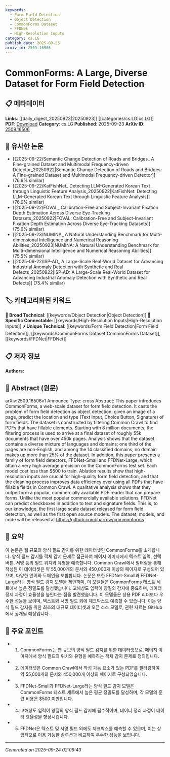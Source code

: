 ```yaml
---
keywords:
  - Form Field Detection
  - Object Detection
  - CommonForms Dataset
  - FFDNet
  - High-Resolution Inputs
category: cs.LG
publish_date: 2025-09-23
arxiv_id: 2509.16506
---
```


<!-- KEYWORD_LINKING_METADATA:
{
  "processed_timestamp": "2025-09-24T02:09:43.838607",
  "vocabulary_version": "1.0",
  "selected_keywords": [
    "Form Field Detection",
    "Object Detection",
    "CommonForms Dataset",
    "FFDNet",
    "High-Resolution Inputs"
  ],
  "rejected_keywords": [],
  "similarity_scores": {
    "Form Field Detection": 0.78,
    "Object Detection": 0.72,
    "CommonForms Dataset": 0.82,
    "FFDNet": 0.79,
    "High-Resolution Inputs": 0.77
  },
  "extraction_method": "AI_prompt_based",
  "budget_applied": true,
  "candidates_json": {
    "candidates": [
      {
        "surface": "form field detection",
        "canonical": "Form Field Detection",
        "aliases": [
          "form detection",
          "field detection"
        ],
        "category": "unique_technical",
        "rationale": "This is a specific task central to the paper, providing a unique technical focus for linking.",
        "novelty_score": 0.75,
        "connectivity_score": 0.68,
        "specificity_score": 0.85,
        "link_intent_score": 0.78
      },
      {
        "surface": "object detection",
        "canonical": "Object Detection",
        "aliases": [
          "object recognition"
        ],
        "category": "broad_technical",
        "rationale": "A well-known technique in computer vision, relevant for linking with other detection tasks.",
        "novelty_score": 0.45,
        "connectivity_score": 0.89,
        "specificity_score": 0.65,
        "link_intent_score": 0.72
      },
      {
        "surface": "CommonForms",
        "canonical": "CommonForms Dataset",
        "aliases": [
          "CommonForms"
        ],
        "category": "unique_technical",
        "rationale": "The dataset is a central contribution of the paper, offering a unique resource for linking.",
        "novelty_score": 0.8,
        "connectivity_score": 0.7,
        "specificity_score": 0.9,
        "link_intent_score": 0.82
      },
      {
        "surface": "FFDNet",
        "canonical": "FFDNet",
        "aliases": [
          "FFDNet-Small",
          "FFDNet-Large"
        ],
        "category": "unique_technical",
        "rationale": "These models are key contributions of the paper, relevant for linking with other form field detection models.",
        "novelty_score": 0.78,
        "connectivity_score": 0.66,
        "specificity_score": 0.88,
        "link_intent_score": 0.79
      },
      {
        "surface": "high-resolution inputs",
        "canonical": "High-Resolution Inputs",
        "aliases": [
          "high-res inputs"
        ],
        "category": "specific_connectable",
        "rationale": "This is a critical factor in the performance of detection models, relevant for linking with other image processing techniques.",
        "novelty_score": 0.6,
        "connectivity_score": 0.75,
        "specificity_score": 0.7,
        "link_intent_score": 0.77
      }
    ],
    "ban_list_suggestions": [
      "web-scale dataset",
      "commercially available"
    ]
  },
  "decisions": [
    {
      "candidate_surface": "form field detection",
      "resolved_canonical": "Form Field Detection",
      "decision": "linked",
      "scores": {
        "novelty": 0.75,
        "connectivity": 0.68,
        "specificity": 0.85,
        "link_intent": 0.78
      }
    },
    {
      "candidate_surface": "object detection",
      "resolved_canonical": "Object Detection",
      "decision": "linked",
      "scores": {
        "novelty": 0.45,
        "connectivity": 0.89,
        "specificity": 0.65,
        "link_intent": 0.72
      }
    },
    {
      "candidate_surface": "CommonForms",
      "resolved_canonical": "CommonForms Dataset",
      "decision": "linked",
      "scores": {
        "novelty": 0.8,
        "connectivity": 0.7,
        "specificity": 0.9,
        "link_intent": 0.82
      }
    },
    {
      "candidate_surface": "FFDNet",
      "resolved_canonical": "FFDNet",
      "decision": "linked",
      "scores": {
        "novelty": 0.78,
        "connectivity": 0.66,
        "specificity": 0.88,
        "link_intent": 0.79
      }
    },
    {
      "candidate_surface": "high-resolution inputs",
      "resolved_canonical": "High-Resolution Inputs",
      "decision": "linked",
      "scores": {
        "novelty": 0.6,
        "connectivity": 0.75,
        "specificity": 0.7,
        "link_intent": 0.77
      }
    }
  ]
}
-->

# CommonForms: A Large, Diverse Dataset for Form Field Detection

## 📋 메타데이터

**Links**: [[daily_digest_20250923|20250923]] [[categories/cs.LG|cs.LG]]
**PDF**: [Download](https://arxiv.org/pdf/2509.16506.pdf)
**Category**: cs.LG
**Published**: 2025-09-23
**ArXiv ID**: [2509.16506](https://arxiv.org/abs/2509.16506)

## 🔗 유사한 논문
- [[2025-09-22/Semantic Change Detection of Roads and Bridges_ A Fine-grained Dataset and Multimodal Frequency-driven Detector_20250922|Semantic Change Detection of Roads and Bridges: A Fine-grained Dataset and Multimodal Frequency-driven Detector]] (76.9% similar)
- [[2025-09-22/KatFishNet_ Detecting LLM-Generated Korean Text through Linguistic Feature Analysis_20250922|KatFishNet: Detecting LLM-Generated Korean Text through Linguistic Feature Analysis]] (76.9% similar)
- [[2025-09-22/FOVAL_ Calibration-Free and Subject-Invariant Fixation Depth Estimation Across Diverse Eye-Tracking Datasets_20250922|FOVAL: Calibration-Free and Subject-Invariant Fixation Depth Estimation Across Diverse Eye-Tracking Datasets]] (75.6% similar)
- [[2025-09-23/NUMINA_ A Natural Understanding Benchmark for Multi-dimensional Intelligence and Numerical Reasoning Abilities_20250923|NUMINA: A Natural Understanding Benchmark for Multi-dimensional Intelligence and Numerical Reasoning Abilities]] (75.5% similar)
- [[2025-09-22/ISP-AD_ A Large-Scale Real-World Dataset for Advancing Industrial Anomaly Detection with Synthetic and Real Defects_20250922|ISP-AD: A Large-Scale Real-World Dataset for Advancing Industrial Anomaly Detection with Synthetic and Real Defects]] (75.4% similar)

## 🏷️ 카테고리화된 키워드
**🧠 Broad Technical**: [[keywords/Object Detection|Object Detection]]
**🔗 Specific Connectable**: [[keywords/High-Resolution Inputs|High-Resolution Inputs]]
**⚡ Unique Technical**: [[keywords/Form Field Detection|Form Field Detection]], [[keywords/CommonForms Dataset|CommonForms Dataset]], [[keywords/FFDNet|FFDNet]]

## 📋 저자 정보

**Authors:** 

## 📄 Abstract (원문)

arXiv:2509.16506v1 Announce Type: cross 
Abstract: This paper introduces CommonForms, a web-scale dataset for form field detection. It casts the problem of form field detection as object detection: given an image of a page, predict the location and type (Text Input, Choice Button, Signature) of form fields. The dataset is constructed by filtering Common Crawl to find PDFs that have fillable elements. Starting with 8 million documents, the filtering process is used to arrive at a final dataset of roughly 55k documents that have over 450k pages. Analysis shows that the dataset contains a diverse mixture of languages and domains; one third of the pages are non-English, and among the 14 classified domains, no domain makes up more than 25% of the dataset.
  In addition, this paper presents a family of form field detectors, FFDNet-Small and FFDNet-Large, which attain a very high average precision on the CommonForms test set. Each model cost less than $500 to train. Ablation results show that high-resolution inputs are crucial for high-quality form field detection, and that the cleaning process improves data efficiency over using all PDFs that have fillable fields in Common Crawl. A qualitative analysis shows that they outperform a popular, commercially available PDF reader that can prepare forms. Unlike the most popular commercially available solutions, FFDNet can predict checkboxes in addition to text and signature fields. This is, to our knowledge, the first large scale dataset released for form field detection, as well as the first open source models. The dataset, models, and code will be released at https://github.com/jbarrow/commonforms

## 📝 요약

이 논문은 웹 규모의 양식 필드 감지를 위한 데이터셋인 CommonForms를 소개합니다. 양식 필드 감지를 객체 감지 문제로 접근하여 페이지 이미지에서 텍스트 입력, 선택 버튼, 서명 등의 필드 위치와 유형을 예측합니다. Common Crawl에서 필터링을 통해 작성된 이 데이터셋은 약 55,000개의 문서와 450,000개 이상의 페이지로 구성되어 있으며, 다양한 언어와 도메인을 포함합니다. 논문은 또한 FFDNet-Small과 FFDNet-Large라는 양식 필드 감지 모델을 제안하며, 이 모델들은 CommonForms 테스트 세트에서 높은 정밀도를 달성했습니다. 고해상도 입력이 양질의 감지에 중요하며, 데이터 정제 과정이 효율성을 높인다는 점을 발견했습니다. 이 모델들은 상용 PDF 리더보다 우수한 성능을 보이며, 텍스트와 서명 필드 외에 체크박스도 예측할 수 있습니다. 이는 양식 필드 감지를 위한 최초의 대규모 데이터셋과 오픈 소스 모델로, 관련 자료는 GitHub에서 공개될 예정입니다.

## 🎯 주요 포인트

- 1. CommonForms는 웹 규모의 양식 필드 감지를 위한 데이터셋으로, 페이지 이미지에서 양식 필드의 위치와 유형을 예측하는 객체 감지 문제로 정의됩니다.
- 2. 데이터셋은 Common Crawl에서 작성 가능 요소가 있는 PDF를 필터링하여 약 55,000개의 문서와 450,000개 이상의 페이지로 구성되었습니다.
- 3. FFDNet-Small과 FFDNet-Large라는 양식 필드 감지 모델은 CommonForms 테스트 세트에서 높은 평균 정밀도를 달성하며, 각 모델의 훈련 비용은 $500 미만입니다.
- 4. 고해상도 입력이 양질의 양식 필드 감지에 필수적이며, 데이터 정리 과정이 데이터 효율성을 향상시킵니다.
- 5. FFDNet은 텍스트 및 서명 필드 외에도 체크박스를 예측할 수 있으며, 이는 상업적으로 이용 가능한 솔루션과 비교하여 우수한 성능을 보입니다.


---

*Generated on 2025-09-24 02:09:43*